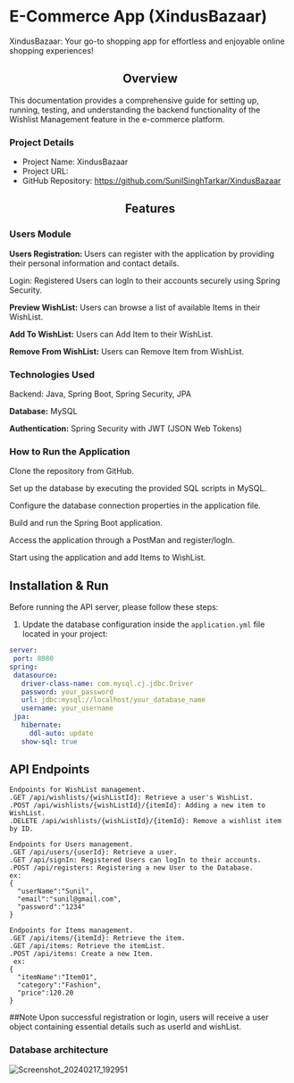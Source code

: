 # E-Commerce App (XindusBazaar)
XindusBazaar: Your go-to shopping app for effortless and enjoyable online shopping experiences!

               
<h2 align="center">Overview </h2>

This documentation provides a comprehensive guide for setting up, running, testing, and understanding the backend functionality of the Wishlist Management feature in the e-commerce platform. 
### Project Details

- Project Name: XindusBazaar
- Project URL: 
- GitHub Repository: https://github.com/SunilSinghTarkar/XindusBazaar
  
 <h2 align="center">Features </h2>
<h3>Users Module</h3>
<!--  <br /> -->
<b>  Users Registration: </b>  Users can register with the application by providing their personal information and contact details.

Login: Registered Users can logIn to their accounts securely using Spring Security.

<b>Preview WishList:</b> Users can browse a list of available Items in their WishList.

<b>Add To WishList:</b> Users can Add Item to their WishList.

<b>Remove From WishList:</b> Users can Remove Item from WishList.

<h3>Technologies Used</h3>

Backend: Java, Spring Boot, Spring Security, JPA

<b>Database:</b> MySQL

<b>Authentication:</b> Spring Security with JWT (JSON Web Tokens)

<h3>How to Run the Application</h3>
Clone the repository from GitHub.

Set up the database by executing the provided SQL scripts in MySQL.

Configure the database connection properties in the application file.

Build and run the Spring Boot application.

Access the application through a PostMan and register/logIn.

Start using the application and add Items to WishList.

## Installation & Run

Before running the API server, please follow these steps:

1. Update the database configuration inside the `application.yml` file located in your project:
 ```yaml
server:
  port: 8080
spring:
  datasource:
    driver-class-name: com.mysql.cj.jdbc.Driver
    password: your_password
    url: jdbc:mysql://localhost/your_database_name
    username: your_username
  jpa:
    hibernate:
      ddl-auto: update
    show-sql: true
```

## API Endpoints
```
Endpoints for WishList management.
.GET /api/wishlists/{wishListId}: Retrieve a user's WishList.
.POST /api/wishlists/{wishListId}/{itemId}: Adding a new item to WishList.
.DELETE /api/wishlists/{wishListId}/{itemId}: Remove a wishlist item by ID.

Endpoints for Users management.
.GET /api/users/{userId}: Retrieve a user.
.GET /api/signIn: Registered Users can logIn to their accounts.
.POST /api/registers: Registering a new User to the Database.
ex:
{ 
  "userName":"Sunil",
  "email":"sunil@gmail.com",
  "password":"1234"
}

Endpoints for Items management.
.GET /api/items/{itemId}: Retrieve the item.
.GET /api/items: Retrieve the itemList.
.POST /api/items: Create a new Item.
 ex:
{ 
  "itemName":"Item01",
  "category":"Fashion",
  "price":120.20
}

```

##Note 
Upon successful registration or login, users will receive a user object containing essential details such as userId and wishList.

<H3>Database architecture</H3>





![Screenshot_20240217_192951](https://github.com/SunilSinghTarkar/XindusBazaar/assets/121342167/c4acb1d8-f25b-4ee2-9636-b280830ddfbf)
